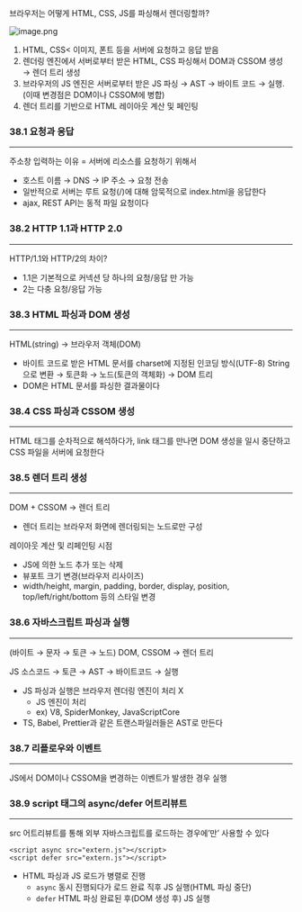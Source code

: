 브라우저는 어떻게 HTML, CSS, JS를 파싱해서 렌더링할까?

![image.png](attachment:f91c8e40-6363-40d9-bfbe-12b2f754aabc:image.png)

1. HTML, CSS< 이미지, 폰트 등을 서버에 요청하고 응답 받음
2. 렌더링 엔진에서 서버로부터 받은 HTML, CSS 파싱해서 DOM과 CSSOM 생성 → 렌더 트리 생성
3. 브라우저의 JS 엔진은 서버로부터 받은 JS 파싱 → AST → 바이트 코드 → 실행.(이때 변경점은 DOM이나 CSSOM에 병합)
4. 렌더 트리를 기반으로 HTML 레이아웃 계산 및 페인팅

### 38.1 요청과 응답

---

주소창 입력하는 이유 = 서버에 리소스를 요청하기 위해서

- 호스트 이름 → DNS → IP 주소 → 요청 전송
- 일반적으로 서버는 루트 요청(/)에 대해 암묵적으로 index.html을 응답한다
- ajax, REST API는 동적 파일 요청이다

### 38.2 HTTP 1.1과 HTTP 2.0

---

HTTP/1.1와 HTTP/2의 차이?

- 1.1은 기본적으로 커넥션 당 하나의 요청/응답 만 가능
- 2는 다충 요청/응답 가능

### 38.3 HTML 파싱과 DOM 생성

---

HTML(string) → 브라우저 객체(DOM)

- 바이트 코드로 받은 HTML 문서를 charset에 지정된 인코딩 방식(UTF-8) String으로 변환 → 토큰화 → 노드(토큰의 객체화) → DOM 트리
- DOM은 HTML 문서를 파싱한 결과물이다

### 38.4 CSS 파싱과 CSSOM 생성

---

HTML 태그를 순차적으로 해석하다가, link 태그를 만나면 DOM 생성을 일시 중단하고 CSS 파일을 서버에 요청한다

### 38.5 렌더 트리 생성

---

DOM + CSSOM → 렌더 트리

- 렌더 트리는 브라우저 화면에 렌더링되는 노드로만 구성

레이아웃 계산 및 리페인팅 시점

- JS에 의한 노드 추가 또는 삭제
- 뷰포트 크기 변경(브라우저 리사이즈)
- width/height, margin, padding, border, display, position, top/left/right/bottom 등의 스타일 변경

### 38.6 자바스크립트 파싱과 실행

---

(바이트 → 문자 → 토큰 → 노드) DOM, CSSOM → 렌더 트리

JS 소스코드 → 토큰 → AST → 바이트코드 → 실행

- JS 파싱과 실행은 브라우저 렌더링 엔진이 처리 X
  - JS 엔진이 처리
  - ex) V8, SpiderMonkey, JavaScriptCore
- TS, Babel, Prettier과 같은 트랜스파일러들은 AST로 만든다

### 38.7 리플로우와 이벤트

---

JS에서 DOM이나 CSSOM을 변경하는 이벤트가 발생한 경우 실행

### 38.9 script 태그의 async/defer 어트리뷰트

---

src 어트리뷰트를 통해 외부 자바스크립트를 로드하는 경우에’만’ 사용할 수 있다

```tsx
<script async src="extern.js"></script>
<script defer src="extern.js"></script>
```

- HTML 파싱과 JS 로드가 병렬로 진행
  - `async` 동시 진행되다가 로드 완료 직후 JS 실행(HTML 파싱 중단)
  - `defer` HTML 파싱 완료된 후(DOM 생성 후) JS 실행
